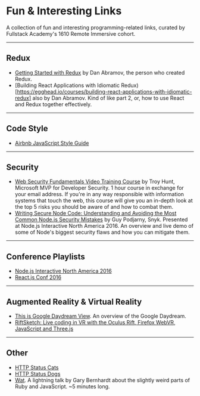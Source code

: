 # Fun & Interesting Links
A collection of fun and interesting programming-related links, curated by Fullstack Academy's 1610 Remote Immersive cohort.

---

## Redux

* [Getting Started with Redux](https://egghead.io/courses/getting-started-with-redux) by Dan Abramov, the person who created Redux.
* [Building React Applications with Idiomatic Redux)[https://egghead.io/courses/building-react-applications-with-idiomatic-redux] also by Dan Abramov. Kind of like part 2, or, how to use React and Redux together effectively.

---

## Code Style

* [Airbnb JavaScript Style Guide](http://airbnb.io/javascript/)

---

## Security

* [Web Security Fundamentals Video Training Course](https://info.varonis.com/web-security-fundamentals) by Troy Hunt, Microsoft MVP for Developer Security. 1 hour course in exchange for your email address. If you're in any way responsible with information systems that touch the web, this course will give you an in-depth look at the top 5 risks you should be aware of and how to combat them.
* [Writing Secure Node Code: Understanding and Avoiding the Most Common Node.js Security Mistakes](https://youtu.be/QSMbk2nLTBk?list=PLfMzBWSH11xYaaHMalNKqcEurBH8LstB8) by Guy Podjarny, Snyk. Presented at Node.js Interactive North America 2016. An overview and live demo of some of Node's biggest security flaws and how you can mitigate them.

---

## Conference Playlists

* [Node.js Interactive North America 2016](https://www.youtube.com/playlist?list=PLfMzBWSH11xYaaHMalNKqcEurBH8LstB8)
* [React.js Conf 2016](https://www.youtube.com/playlist?list=PLb0IAmt7-GS0M8Q95RIc2lOM6nc77q1IY)

---

## Augmented Reality & Virtual Reality

* [This is Google Daydream View](https://www.youtube.com/watch?v=AX9ZQqqoMzo&feature=youtu.be). An overview of the Google Daydream.
* [RiftSketch: Live coding in VR with the Oculus Rift, Firefox WebVR, JavaScript and Three.js](https://www.youtube.com/watch?v=db-7J5OaSag)

---

## Other

* [HTTP Status Cats](https://http.cat/)
* [HTTP Status Dogs](https://httpstatusdogs.com/)
* [Wat](https://www.destroyallsoftware.com/talks/wat). A lightning talk by Gary Bernhardt about the slightly weird parts of Ruby and JavaScript. ~5 minutes long.
